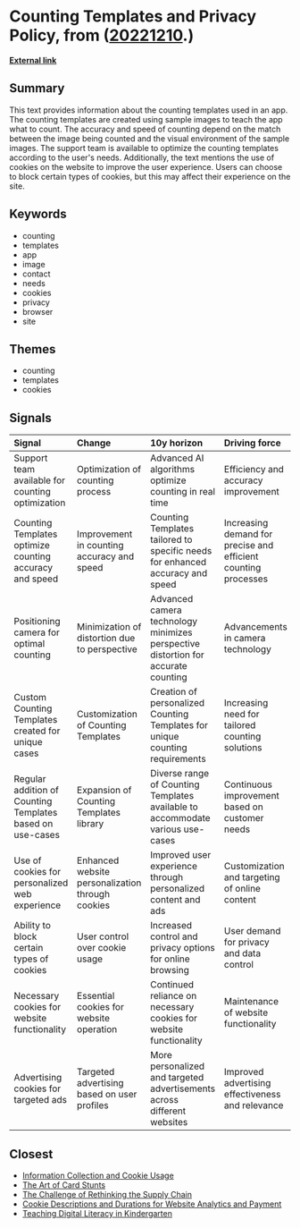 # __Counting Templates and Privacy Policy__, from ([20221210](https://kghosh.substack.com/p/20221210).)

__[External link](https://countthings.com/en/accuracy)__



## Summary

This text provides information about the counting templates used in an app. The counting templates are created using sample images to teach the app what to count. The accuracy and speed of counting depend on the match between the image being counted and the visual environment of the sample images. The support team is available to optimize the counting templates according to the user's needs. Additionally, the text mentions the use of cookies on the website to improve the user experience. Users can choose to block certain types of cookies, but this may affect their experience on the site.

## Keywords

* counting
* templates
* app
* image
* contact
* needs
* cookies
* privacy
* browser
* site

## Themes

* counting
* templates
* cookies

## Signals

| Signal                                                    | Change                                           | 10y horizon                                                                       | Driving force                                                  |
|:----------------------------------------------------------|:-------------------------------------------------|:----------------------------------------------------------------------------------|:---------------------------------------------------------------|
| Support team available for counting optimization          | Optimization of counting process                 | Advanced AI algorithms optimize counting in real time                             | Efficiency and accuracy improvement                            |
| Counting Templates optimize counting accuracy and speed   | Improvement in counting accuracy and speed       | Counting Templates tailored to specific needs for enhanced accuracy and speed     | Increasing demand for precise and efficient counting processes |
| Positioning camera for optimal counting                   | Minimization of distortion due to perspective    | Advanced camera technology minimizes perspective distortion for accurate counting | Advancements in camera technology                              |
| Custom Counting Templates created for unique cases        | Customization of Counting Templates              | Creation of personalized Counting Templates for unique counting requirements      | Increasing need for tailored counting solutions                |
| Regular addition of Counting Templates based on use-cases | Expansion of Counting Templates library          | Diverse range of Counting Templates available to accommodate various use-cases    | Continuous improvement based on customer needs                 |
| Use of cookies for personalized web experience            | Enhanced website personalization through cookies | Improved user experience through personalized content and ads                     | Customization and targeting of online content                  |
| Ability to block certain types of cookies                 | User control over cookie usage                   | Increased control and privacy options for online browsing                         | User demand for privacy and data control                       |
| Necessary cookies for website functionality               | Essential cookies for website operation          | Continued reliance on necessary cookies for website functionality                 | Maintenance of website functionality                           |
| Advertising cookies for targeted ads                      | Targeted advertising based on user profiles      | More personalized and targeted advertisements across different websites           | Improved advertising effectiveness and relevance               |

## Closest

* [Information Collection and Cookie Usage](a33c07b3f96448f9af29b9e59a080b73)
* [The Art of Card Stunts](9316b88ba7800087e445370bfa1e3943)
* [The Challenge of Rethinking the Supply Chain](fa27e27bdec01712d582ab0f61c95bac)
* [Cookie Descriptions and Durations for Website Analytics and Payment](7717bf4adf361e8117bc88437c660273)
* [Teaching Digital Literacy in Kindergarten](ad15fbe04bbe50ec3436c61403d19fca)